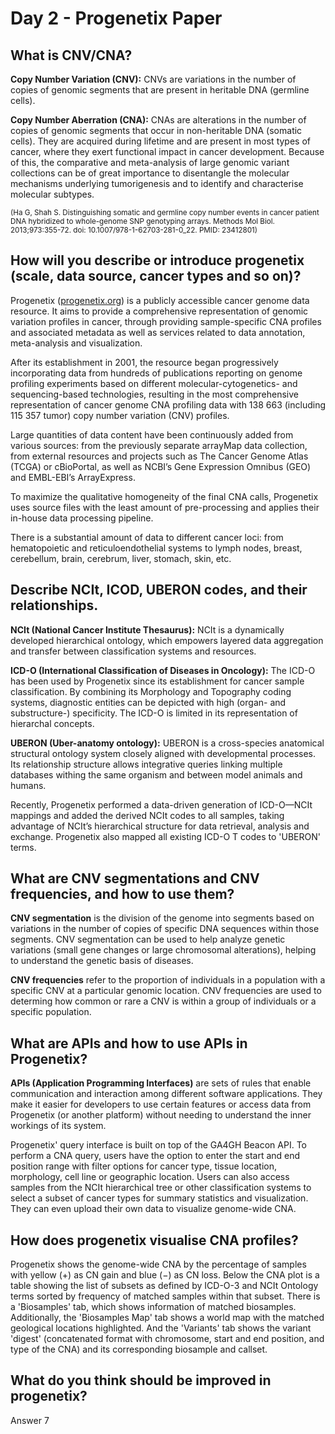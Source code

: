 # **Day 2 - Progenetix Paper**
 
## **What is CNV/CNA?**

**Copy Number Variation (CNV):** CNVs are variations in the number of copies of genomic segments that are present in heritable DNA (germline cells).

**Copy Number Aberration (CNA):** CNAs are alterations in the number of copies of genomic segments that occur in non-heritable DNA (somatic cells). They are acquired during lifetime and are present in most types of cancer, where they exert functional impact in cancer development.
Because of this, the comparative and meta-analysis of large genomic variant collections can be of great importance to disentangle the molecular mechanisms underlying tumorigenesis and to identify and characterise molecular subtypes.

<sub>(Ha G, Shah S. Distinguishing somatic and germline copy number events in cancer patient DNA hybridized to whole-genome SNP genotyping arrays. Methods Mol Biol. 2013;973:355-72. doi: 10.1007/978-1-62703-281-0_22. PMID: 23412801)</sub>

## **How will you describe or introduce progenetix (scale, data source, cancer types and so on)?**

Progenetix ([progenetix.org](https://progenetix.org/)) is a publicly accessible cancer genome data resource. It aims to provide a comprehensive representation of genomic variation profiles in cancer, through providing sample-specific CNA profiles and associated metadata as well as services related to data annotation, meta-analysis and visualization.

After its establishment in 2001, the resource began progressively incorporating data from hundreds of publications reporting on genome profiling experiments based on different molecular-cytogenetics- and sequencing-based technologies, resulting in the most comprehensive representation of cancer genome CNA profiling data with 138 663 (including 115 357 tumor) copy number variation (CNV) profiles.

Large quantities of data content have been continuously added from various sources: from the previously separate arrayMap data collection, from external resources and projects such as The Cancer Genome Atlas (TCGA) or cBioPortal, as well as NCBI’s Gene Expression Omnibus (GEO) and EMBL-EBI’s ArrayExpress.

To maximize the qualitative homogeneity of the final CNA calls, Progenetix uses source files with the least amount of pre-processing and applies their in-house data processing pipeline.

There is a substantial amount of data to different cancer loci: from hematopoietic and reticuloendothelial systems to lymph nodes, breast, cerebellum, brain, cerebrum, liver, stomach, skin, etc.

## **Describe NCIt, ICOD, UBERON codes, and their relationships.**

**NCIt (National Cancer Institute Thesaurus):** NCIt is a dynamically developed hierarchical ontology, which empowers layered data aggregation and transfer between classification systems and resources.

**ICD-O (International Classification of Diseases in Oncology):** The ICD-O has been used by Progenetix since its establishment for cancer sample classification. By combining its Morphology and Topography coding systems, diagnostic entities can be depicted with high (organ- and substructure-) specificity. The ICD-O is limited in its representation of hierarchal concepts.

**UBERON (Uber-anatomy ontology):** UBERON is a cross-species anatomical structural ontology system closely aligned with developmental processes. Its relationship structure allows integrative queries linking multiple databases withing the same organism and between model animals and humans.

Recently, Progenetix performed a data-driven generation of ICD-O—NCIt mappings and added the derived NCIt codes to all samples, taking advantage of NCIt’s hierarchical structure for data retrieval, analysis and exchange. Progenetix also mapped all existing ICD-O T codes to 'UBERON' terms.

## **What are CNV segmentations and CNV frequencies, and how to use them?**

**CNV segmentation** is the division of the genome into segments based on variations in the number of copies of specific DNA sequences within those segments. CNV segmentation can be used to help analyze genetic variations (small gene changes or large chromosomal alterations), helping to understand the genetic basis of diseases.

**CNV frequencies** refer to the proportion of individuals in a population with a specific CNV at a particular genomic location. CNV frequencies are used to determing how common or rare a CNV is within a group of individuals or a specific population.

## **What are APIs and how to use APIs in Progenetix?**

**APIs (Application Programming Interfaces)** are sets of rules that enable communication and interaction among different software applications. They make it easier for developers to use certain features or access data from Progenetix (or another platform) without needing to understand the inner workings of its system.

Progenetix' query interface is built on top of the GA4GH Beacon API. To perform a CNA query, users have the option to enter the start and end position range with filter options for cancer type, tissue location, morphology, cell line or geographic location. Users can also access samples from the NCIt hierarchical tree or other classification systems to select a subset of cancer types for summary statistics and visualization. They can even upload their own data to visualize genome-wide CNA.


## **How does progenetix visualise CNA profiles?**

Progenetix shows the genome-wide CNA by the percentage of samples with yellow (+) as CN gain and blue (−) as CN loss. Below the CNA plot is a table showing the list of subsets as defined by ICD-O-3 and NCIt Ontology terms sorted by frequency of matched samples within that subset. There is a 'Biosamples' tab, which shows information of matched biosamples. Additionally, the 'Biosamples Map' tab shows a world map with the matched geological locations highlighted. And the 'Variants' tab shows the variant 'digest' (concatenated format with chromosome, start and end position, and type of the CNA) and its corresponding biosample and callset.


## **What do you think should be improved in progenetix?**

Answer 7
